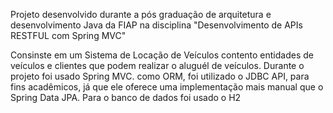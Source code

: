 Projeto desenvolvido durante a pós graduação de arquitetura e desenvolvimento Java da FIAP na disciplina "Desenvolvimento de APIs RESTFUL com Spring MVC" 

Consinste em um Sistema de Locação de Veículos contento entidades de veículos e clientes que podem realizar o aluguél de veículos. 
Durante o projeto foi usado Spring MVC. como ORM, foi utilizado o JDBC API, para fins acadêmicos, já que ele oferece uma implementação mais manual que o Spring Data JPA.
Para o banco de dados foi usado o H2
